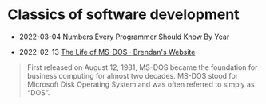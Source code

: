 # Classics of software development

- 2022-03-04 [Numbers Every Programmer Should Know By Year](https://colin-scott.github.io/personal_website/research/interactive_latency.html)

- 2022-02-13 [The Life of MS-DOS · Brendan's Website](https://b13rg.github.io/Life-of-MS-DOS/)
> First released on August 12, 1981, MS-DOS became the foundation for business computing for almost two decades. MS-DOS stood for Microsoft Disk Operating System and was often referred to simply as “DOS”.